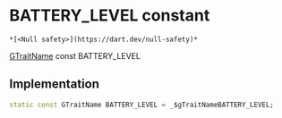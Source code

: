 


# BATTERY_LEVEL constant




    *[<Null safety>](https://dart.dev/null-safety)*


[GTraitName](../../third_party_yonomi_graphql_schema___generated___schema.docs.schema.gql/GTraitName-class.md) const BATTERY_LEVEL
  







## Implementation

```dart
static const GTraitName BATTERY_LEVEL = _$gTraitNameBATTERY_LEVEL;


```







